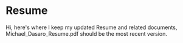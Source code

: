 # Resume
Hi, here's where I keep my updated Resume and related documents, Michael_Dasaro_Resume.pdf should be the most recent version. 
